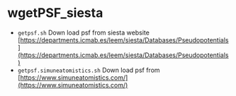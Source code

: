 # wgetPSF_siesta
- `getpsf.sh` Down load psf from siesta website [https://departments.icmab.es/leem/siesta/Databases/Pseudopotentials](https://departments.icmab.es/leem/siesta/Databases/Pseudopotentials)
- `getpsf.simuneatomistics.sh` Down load psf from [https://www.simuneatomistics.com/](https://www.simuneatomistics.com/)
